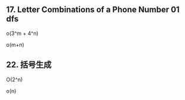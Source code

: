 ## 17. Letter Combinations of a Phone Number 01 dfs

o(3^m + 4^n)

o(m+n)


## 22. 括号生成

O(2^n)

o(n)